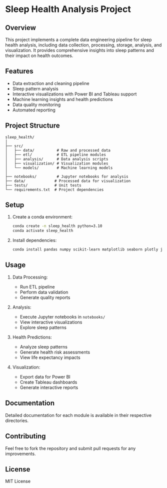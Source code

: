 # Sleep Health Analysis Project

## Overview
This project implements a complete data engineering pipeline for sleep health analysis, including data collection, processing, storage, analysis, and visualization. It provides comprehensive insights into sleep patterns and their impact on health outcomes.

## Features
- Data extraction and cleaning pipeline
- Sleep pattern analysis
- Interactive visualizations with Power BI and Tableau support
- Machine learning insights and health predictions
- Data quality monitoring
- Automated reporting

## Project Structure
```
sleep_health/
│
├── src/
│   ├── data/          # Raw and processed data
│   ├── etl/           # ETL pipeline modules
│   ├── analysis/      # Data analysis scripts
│   ├── visualization/ # Visualization modules
│   └── models/        # Machine learning models
│
├── notebooks/         # Jupyter notebooks for analysis
├── data/             # Processed data for visualization
├── tests/            # Unit tests
└── requirements.txt  # Project dependencies
```

## Setup
1. Create a conda environment:
   ```bash
   conda create -n sleep_health python=3.10
   conda activate sleep_health
   ```

2. Install dependencies:
   ```bash
   conda install pandas numpy scikit-learn matplotlib seaborn plotly jupyter
   ```

## Usage
1. Data Processing:
   - Run ETL pipeline
   - Perform data validation
   - Generate quality reports

2. Analysis:
   - Execute Jupyter notebooks in `notebooks/`
   - View interactive visualizations
   - Explore sleep patterns

3. Health Predictions:
   - Analyze sleep patterns
   - Generate health risk assessments
   - View life expectancy impacts

4. Visualization:
   - Export data for Power BI
   - Create Tableau dashboards
   - Generate interactive reports

## Documentation
Detailed documentation for each module is available in their respective directories.

## Contributing
Feel free to fork the repository and submit pull requests for any improvements.

## License
MIT License
